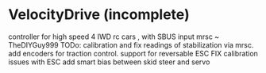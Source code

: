 # VelocityDrive  (incomplete)
controller for high speed 4 IWD rc cars , with SBUS input
mrsc ~ TheDIYGuy999
TODo:
calibration and fix readings of stabilization via mrsc.
add encoders for traction control.
support for reversable ESC
FIX calibration issues with ESC
add smart bias between skid steer and servo

